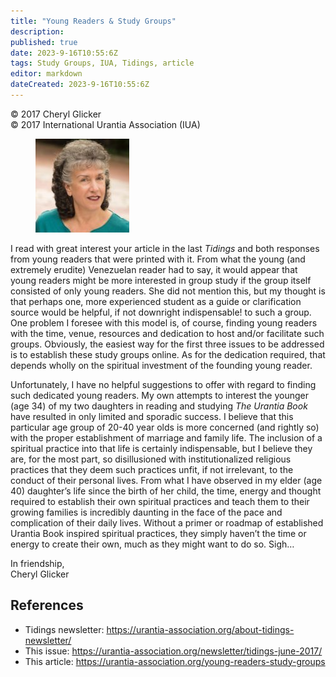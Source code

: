 ```yaml
---
title: "Young Readers & Study Groups"
description: 
published: true
date: 2023-9-16T10:55:6Z
tags: Study Groups, IUA, Tidings, article
editor: markdown
dateCreated: 2023-9-16T10:55:6Z
---
```


<p class="v-card v-sheet theme--light gray lighten-3 px-2">© 2017 Cheryl Glicker<br>© 2017 International Urantia Association (IUA)</p>

<figure id="Figure_1" class="image urantiapedia image-style-align-left">
<img src="../../../image/article/IUA_Tidings/Cheryl-Glicker-150x150.jpg">
</figure>

I read with great interest your article in the last _Tidings_ and both responses from young readers that were printed with it. From what the young (and extremely erudite) Venezuelan reader had to say, it would appear that young readers might be more interested in group study if the group itself consisted of only young readers. She did not mention this, but my thought is that perhaps one, more experienced student as a guide or clarification source would be helpful, if not downright indispensable! to such a group. One problem I foresee with this model is, of course, finding young readers with the time, venue, resources and dedication to host and/or facilitate such groups. Obviously, the easiest way for the first three issues to be addressed is to establish these study groups online. As for the dedication required, that depends wholly on the spiritual investment of the founding young reader.

Unfortunately, I have no helpful suggestions to offer with regard to finding such dedicated young readers. My own attempts to interest the younger (age 34) of my two daughters in reading and studying _The Urantia Book_ have resulted in only limited and sporadic success. I believe that this particular age group of 20-40 year olds is more concerned (and rightly so) with the proper establishment of marriage and family life. The inclusion of a spiritual practice into that life is certainly indispensable, but I believe they are, for the most part, so disillusioned with institutionalized religious practices that they deem such practices unfit, if not irrelevant, to the conduct of their personal lives. From what I have observed in my elder (age 40) daughter’s life since the birth of her child, the time, energy and thought required to establish their own spiritual practices and teach them to their growing families is incredibly daunting in the face of the pace and complication of their daily lives. Without a primer or roadmap of established Urantia Book inspired spiritual practices, they simply haven’t the time or energy to create their own, much as they might want to do so. Sigh…

In friendship,  
Cheryl Glicker
<br style="clear:both;"/>

## References

- Tidings newsletter: https://urantia-association.org/about-tidings-newsletter/
- This issue: https://urantia-association.org/newsletter/tidings-june-2017/
- This article: https://urantia-association.org/young-readers-study-groups